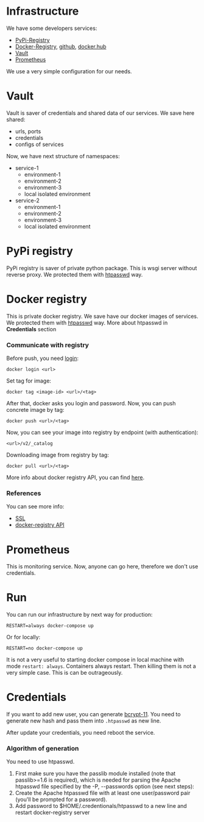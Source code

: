 # Infrastructure

We have some developers services:

- [PyPi-Registry](https://github.com/pypiserver/pypiserver)
- [Docker-Registry](https://docs.docker.com/registry/), [github](https://github.com/docker/distribution), [docker.hub](https://hub.docker.com/_/registry)
- [Vault](https://github.com/hashicorp)
- [Prometheus](https://prometheus.io/)

We use a very simple configuration for our needs.

# Vault

Vault is saver of credentials and shared data of our services. We save here shared: 

- urls, ports
- credentials
- configs of services

Now, we have next structure of namespaces:

- service-1
    - environment-1
    - environment-2
    - environment-3
    - local isolated environment
- service-2
    - environment-1
    - environment-2
    - environment-3
    - local isolated environment
    
# PyPi registry

PyPi registry is saver of private python package. This is wsgi server without reverse proxy. We protected them with 
[htpasswd](https://httpd.apache.org/docs/2.4/programs/htpasswd.html) way. 

# Docker registry

This is private docker registry. We save have our docker images of services. We protected them with 
[htpasswd](https://httpd.apache.org/docs/2.4/programs/htpasswd.html) way. More about htpasswd in **Credentials** section

### Communicate with registry

Before push, you need [login](https://docs.docker.com/engine/reference/commandline/login/):

    docker login <url>
    
Set tag for image:

    docker tag <image-id> <url>/<tag>

After that, docker asks you login and password. Now, you can push concrete image by tag:

    docker push <url>/<tag>
    
Now, you can see your image into registry by endpoint (with authentication):

    <url>/v2/_catalog
   
Downloading image from registry by tag:

    docker pull <url>/<tag>
    
More info about docker registry API, you can find [here](https://docs.docker.com/registry/spec/api/).
    
### References

You can see more info:

* [SSL](https://habr.com/ru/post/320884/)
* [docker-registry API](https://docs.docker.com/registry/spec/api/) 

# Prometheus

This is monitoring service. Now, anyone can go here, therefore we don't use credentials.

# Run

You can run our infrastructure by next way for production:

    RESTART=always docker-compose up
    
Or for locally:

    RESTART=no docker-compose up

It is not a very useful to starting docker compose in local machine with mode `restart: always`. Containers always 
restart. Then killing them is not a very simple case. This is can be outrageously.

# Credentials

If you want to add new user, you can generate [bcrypt-11](http://aspirine.org/htpasswd_en.html). You need to generate 
new hash and pass them into `.htpasswd` as new line.

After update your credentials, you need reboot the service.

### Algorithm of generation

You need to use htpasswd. 

1. First make sure you have the passlib module installed (note that passlib>=1.6 is required), which is needed for 
parsing the Apache htpasswd file specified by the -P, --passwords option (see next steps):
2. Create the Apache htpasswd file with at least one user/password pair (you'll be prompted for a password).
3. Add password to $HOME/.credentionals/htpasswd to a new line and restart docker-registry server

